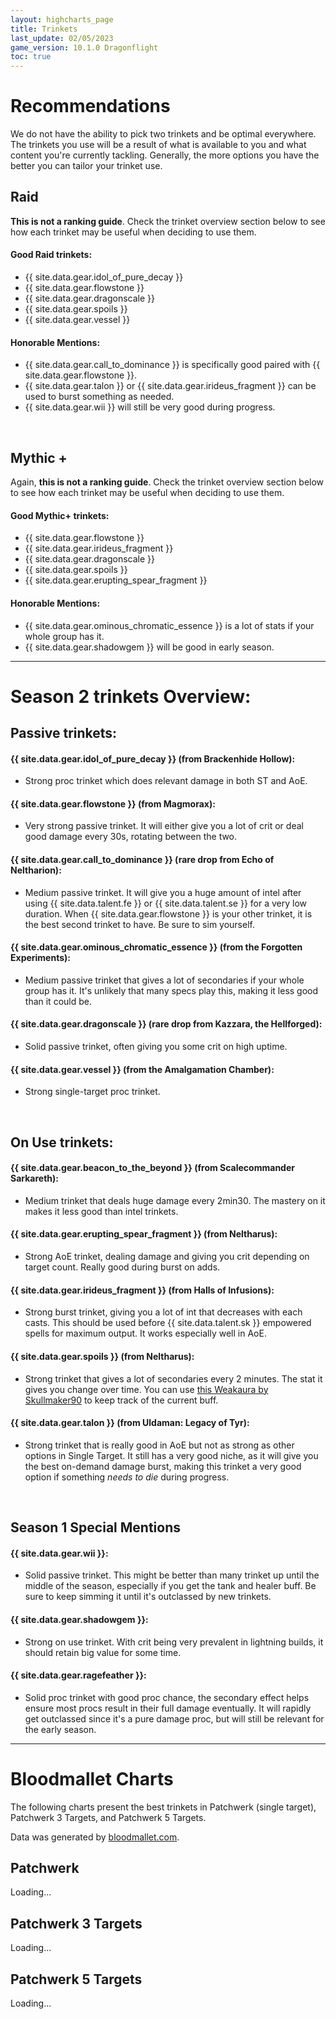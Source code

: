 ```yaml
---
layout: highcharts_page
title: Trinkets
last_update: 02/05/2023
game_version: 10.1.0 Dragonflight
toc: true
---
```


# Recommendations

We do not have the ability to pick two trinkets and be optimal everywhere. The trinkets you use will be a result of what is available to you and what content you're currently tackling. Generally, the more options you have the better you can tailor your trinket use.

## Raid

**This is not a ranking guide**. Check the trinket overview section below to see how each trinket may be useful when deciding to use them.

#### Good Raid trinkets:
* {{ site.data.gear.idol_of_pure_decay }}
* {{ site.data.gear.flowstone }}
* {{ site.data.gear.dragonscale }}
* {{ site.data.gear.spoils }}
* {{ site.data.gear.vessel }}

#### Honorable Mentions:
* {{ site.data.gear.call_to_dominance }} is specifically good paired with {{ site.data.gear.flowstone }}.
* {{ site.data.gear.talon }} or {{ site.data.gear.irideus_fragment }} can be used to burst something as needed.
* {{ site.data.gear.wii }} will still be very good during progress.

<br>

## Mythic +

Again, **this is not a ranking guide**. Check the trinket overview section below to see how each trinket may be useful when deciding to use them.

#### Good Mythic+ trinkets:
* {{ site.data.gear.flowstone }}
* {{ site.data.gear.irideus_fragment }}
* {{ site.data.gear.dragonscale }}
* {{ site.data.gear.spoils }}
* {{ site.data.gear.erupting_spear_fragment }}

#### Honorable Mentions:
* {{ site.data.gear.ominous_chromatic_essence }} is a lot of stats if your whole group has it.
* {{ site.data.gear.shadowgem }} will be good in early season.

<hr>

# Season 2 trinkets Overview:

## Passive trinkets:

#### {{ site.data.gear.idol_of_pure_decay }} (from Brackenhide Hollow):
* Strong proc trinket which does relevant damage in both ST and AoE.

#### {{ site.data.gear.flowstone }} (from Magmorax):
* Very strong passive trinket. It will either give you a lot of crit or deal good damage every 30s, rotating between the two.

#### {{ site.data.gear.call_to_dominance }} (rare drop from Echo of Neltharion):
* Medium passive trinket. It will give you a huge amount of intel after using {{ site.data.talent.fe }} or {{ site.data.talent.se }} for a very low duration. When {{ site.data.gear.flowstone }} is your other trinket, it is the best second trinket to have. Be sure to sim yourself.

#### {{ site.data.gear.ominous_chromatic_essence }} (from the Forgotten Experiments):
* Medium passive trinket that gives a lot of secondaries if your whole group has it. It's unlikely that many specs play this, making it less good than it could be.

#### {{ site.data.gear.dragonscale }} (rare drop from Kazzara, the Hellforged):
* Solid passive trinket, often giving you some crit on high uptime.

#### {{ site.data.gear.vessel }} (from the Amalgamation Chamber):
* Strong single-target proc trinket.

<br>

## On Use trinkets:
#### {{ site.data.gear.beacon_to_the_beyond }} (from Scalecommander Sarkareth):
* Medium trinket that deals huge damage every 2min30. The mastery on it makes it less good than intel trinkets.

#### {{ site.data.gear.erupting_spear_fragment }} (from Neltharus):
* Strong AoE trinket, dealing damage and giving you crit depending on target count. Really good during burst on adds.

#### {{ site.data.gear.irideus_fragment }} (from Halls of Infusions):
* Strong burst trinket, giving you a lot of int that decreases with each casts. This should be used before {{ site.data.talent.sk }} empowered spells for maximum output. It works especially well in AoE.

#### {{ site.data.gear.spoils }} (from Neltharus):
* Strong trinket that gives a lot of secondaries every 2 minutes. The stat it gives you change over time. You can use [this Weakaura by Skullmaker90](https://wago.io/xbF5jXjsf) to keep track of the current buff.

#### {{ site.data.gear.talon }} (from Uldaman: Legacy of Tyr):
* Strong trinket that is really good in AoE but not as strong as other options in Single Target. It still has a very good niche, as it will give you the best on-demand damage burst, making this trinket a very good option if something *needs to die* during progress.

<br>

## Season 1 Special Mentions
#### {{ site.data.gear.wii }}:
* Solid passive trinket. This might be better than many trinket up until the middle of the season, especially if you get the tank and healer buff. Be sure to keep simming it until it's outclassed by new trinkets.

#### {{ site.data.gear.shadowgem }}:
* Strong on use trinket. With crit being very prevalent in lightning builds, it should retain big value for some time.

#### {{ site.data.gear.ragefeather }}:
* Solid proc trinket with good proc chance, the secondary effect helps ensure most procs result in their full damage eventually. It will rapidly get outclassed since it's a pure damage proc, but will still be relevant for the early season.

<hr>

# Bloodmallet Charts
The following charts present the best trinkets in Patchwerk (single
target), Patchwerk 3 Targets, and Patchwerk 5 Targets.

Data was generated by [bloodmallet.com](https://bloodmallet.com).

## Patchwerk
<div id="bloodmallet_patchwerk" class="bloodmallet_chart" data-wow-class="shaman" data-wow-spec="elemental" data-font-color="#eee" data-background-color="#222" data-entries="15">Loading...</div>

## Patchwerk 3 Targets
<div id="bloodmallet_patchwerk3" class="bloodmallet_chart" data-wow-class="shaman" data-wow-spec="elemental" data-fight-style="castingpatchwerk3" data-font-color="#eee" data-background-color="#222" data-entries="15">Loading...</div>

## Patchwerk 5 Targets
<div id="bloodmallet_patchwerk5" class="bloodmallet_chart" data-wow-class="shaman" data-wow-spec="elemental" data-fight-style="castingpatchwerk5" data-font-color="#eee" data-background-color="#222" data-entries="15">Loading...</div>
